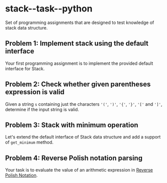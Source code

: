 # stack--task--python

Set of programming assignments that are designed to test knowledge of stack data structure.

## Problem 1: Implement stack using the default interface

Your first programming assignment is to implement the provided default interface for Stack.

## Problem 2: Check whether given parentheses expression is valid

Given a string `s` containing just the characters `'('`, `')'`, `'{'`, `'}'`, `'['` and `']'`, determine if the input string is valid.

## Problem 3: Stack with minimum operation

Let's extend the default interface of Stack data structure and add a support of `get_minimum` method.

## Problem 4: Reverse Polish notation parsing

Your task is to evaluate the value of an arithmetic expression in [Reverse Polish Notation](https://en.wikipedia.org/wiki/Reverse_Polish_notation).
